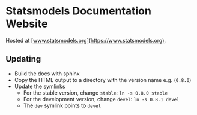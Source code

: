 # Statsmodels Documentation Website

Hosted at [www.statsmodels.org](https://www.statsmodels.org).

## Updating

- Build the docs with sphinx
- Copy the HTML output to a directory with the version name e.g. (`0.8.0`)
- Update the symlinks
  + For the stable version, change `stable`: `ln -s 0.8.0 stable`
  + For the development version, change `devel`: `ln -s 0.8.1 devel`
  + The `dev` symlink points to `devel`
